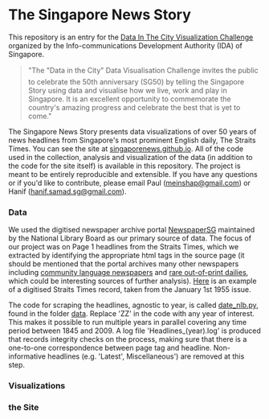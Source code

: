 The Singapore News Story 
=======================

This repository is an entry for the [Data In The City Visualization Challenge](https://ideas.ecitizen.gov.sg/a/pages/visualisationchallenge-home) organized by the Info-communications Development Authority (IDA) of Singapore.

> "The "Data in the City" Data Visualisation Challenge invites the public to celebrate the 50th anniversary (SG50) 
by telling the Singapore Story using data and visualise how we live, work and play in Singapore. It is an excellent opportunity to commemorate the country's amazing progress and celebrate the best that is yet to come."

The Singapore News Story presents data visualizations of over 50 years of news headlines from Singapore's most prominent English daily, The Straits Times. You can see the site at [singaporenews.github.io](singaporenews.github.io). All of the code used in the collection, analysis and visualization of the data (in addition to the code for the site itself) is available in this repository. The project is meant to be entirely reproducible and extensible. If you have any questions or if you'd like to contribute, please email Paul (meinshap@gmail.com) or Hanif (hanif.samad.sg@gmail.com). 

### Data
We used the digitised newspaper archive portal [NewspaperSG](http://eresources.nlb.gov.sg/newspapers/) maintained by the National Library Board as our primary source of data. The focus of our project was on Page 1 headlines from the Straits Times, which we extracted by identifying the appropriate html tags in the source page (it should be mentioned that the portal archives many other newspapers including [community language newspapers](http://eresources.nlb.gov.sg/newspapers/Digitised/Issue/nysp19550101-1.aspx) and [rare out-of-print dailies](http://eresources.nlb.gov.sg/newspapers/Digitised/Issue/singfreepressb19400101-1.aspx), which could be interesting sources of further analysis). [Here](http://eresources.nlb.gov.sg/newspapers/Digitised/Issue/straitstimes19550101-1.aspx) is an example of a digitised Straits Times record, taken from the January 1st 1955 issue. 

The code for scraping the headlines, agnostic to year, is called [date_nlb.py](https://github.com/SingaporeNews/singaporenews.github.io/blob/master/data/date_nlb.py), found in the folder [data](https://github.com/SingaporeNews/singaporenews.github.io/tree/master/data). Replace 'ZZ' in the code with any year of interest. This makes it possible to run multiple years in parallel covering any time period between 1845 and 2009. A log file 'Headlines_(year).log' is produced that records integrity checks on the process, making sure that there is a one-to-one correspondence between page tag and headline.
Non-informative headlines (e.g. 'Latest', Miscellaneous') are removed at this step.

### Visualizations

### the Site
